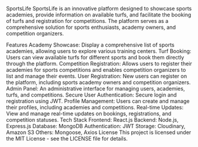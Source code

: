 SportsLife
SportsLife is an innovative platform designed to showcase sports academies, provide information on available turfs, and facilitate the booking of turfs and registration for competitions. The platform serves as a comprehensive solution for sports enthusiasts, academy owners, and competition organizers.

Features
Academy Showcase: Display a comprehensive list of sports academies, allowing users to explore various training centers.
Turf Booking: Users can view available turfs for different sports and book them directly through the platform.
Competition Registration: Allows users to register their academies for sports competitions and enables competition organizers to list and manage their events.
User Registration: New users can register on the platform, including sports academy owners and competition organizers.
Admin Panel: An administrative interface for managing users, academies, turfs, and competitions.
Secure User Authentication: Secure login and registration using JWT.
Profile Management: Users can create and manage their profiles, including academies and competitions.
Real-time Updates: View and manage real-time updates on bookings, registrations, and competition statuses.
Tech Stack
Frontend: React.js
Backend: Node.js, Express.js
Database: MongoDB
Authentication: JWT
Storage: Cloudinary, Amazon S3
Others: Mongoose, Axios
License
This project is licensed under the MIT License - see the LICENSE file for details.

